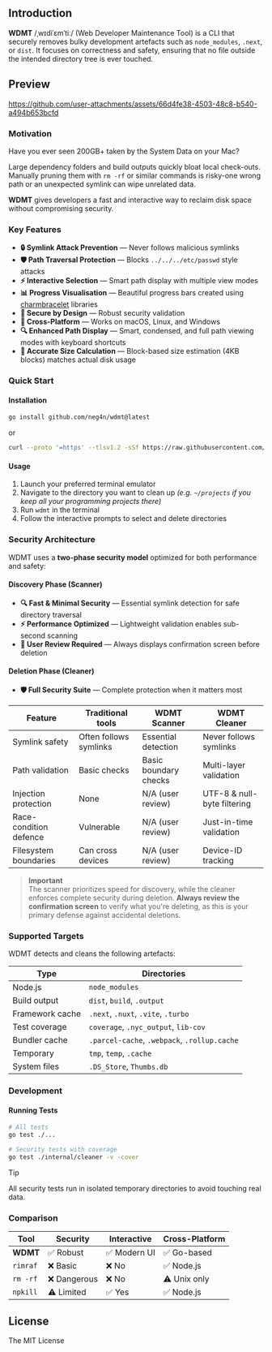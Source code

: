 ## Introduction

**WDMT** /ˌwɪdiˈɛmˈtiː/ (Web Developer Maintenance Tool) is a CLI that securely removes bulky development artefacts such as `node_modules`, `.next`, or `dist`. It focuses on correctness and safety, ensuring that no file outside the intended directory tree is ever touched.

## Preview



https://github.com/user-attachments/assets/66d4fe38-4503-48c8-b540-a494b653bcfd




### Motivation

Have you ever seen 200GB+ taken by the System Data on your Mac?

Large dependency folders and build outputs quickly bloat local check-outs.  Manually pruning them with `rm -rf` or similar commands is risky-one wrong path or an unexpected symlink can wipe unrelated data.

**WDMT** gives developers a fast and interactive way to reclaim disk space without compromising security.

### Key Features

- **🔒 Symlink Attack Prevention** — Never follows malicious symlinks  
- **🛡️ Path Traversal Protection** — Blocks `../../../etc/passwd` style attacks  
- **⚡ Interactive Selection** — Smart path display with multiple view modes  
- **📊 Progress Visualisation** — Beautiful progress bars created using [charmbracelet](charm.sh) libraries  
- **🎯 Secure by Design** — Robust security validation  
- **📱 Cross-Platform** — Works on macOS, Linux, and Windows  
- **🔍 Enhanced Path Display** — Smart, condensed, and full path viewing modes with keyboard shortcuts  
- **📏 Accurate Size Calculation** — Block-based size estimation (4KB blocks) matches actual disk usage

### Quick Start

#### Installation

```bash
go install github.com/neg4n/wdmt@latest
```

or

```bash
curl --proto '=https' --tlsv1.2 -sSf https://raw.githubusercontent.com/neg4n/wdmt/main/install.sh | sh
```

#### Usage

1. Launch your preferred terminal emulator
2. Navigate to the directory you want to clean up _(e.g. `~/projects` if you keep all your programming projects there)_
3. Run `wdmt` in the terminal
4. Follow the interactive prompts to select and delete directories

### Security Architecture

WDMT uses a **two-phase security model** optimized for both performance and safety:

#### **Discovery Phase (Scanner)**
- **🔍 Fast & Minimal Security** — Essential symlink detection for safe directory traversal
- **⚡ Performance Optimized** — Lightweight validation enables sub-second scanning
- **👀 User Review Required** — Always displays confirmation screen before deletion

#### **Deletion Phase (Cleaner)**
- **🛡️ Full Security Suite** — Complete protection when it matters most

| Feature | Traditional tools | WDMT Scanner | WDMT Cleaner |
|---------|------------------|--------------|--------------|
| Symlink safety | Often follows symlinks | Essential detection | Never follows symlinks |
| Path validation | Basic checks | Basic boundary checks | Multi-layer validation |
| Injection protection | None | N/A (user review) | UTF-8 & null-byte filtering |
| Race-condition defence | Vulnerable | N/A (user review) | Just-in-time validation |
| Filesystem boundaries | Can cross devices | N/A (user review) | Device-ID tracking |

> **Important**  
> The scanner prioritizes speed for discovery, while the cleaner enforces complete security during deletion. **Always review the confirmation screen** to verify what you're deleting, as this is your primary defense against accidental deletions.

### Supported Targets

WDMT detects and cleans the following artefacts:

| Type | Directories |
|------|-------------|
| Node.js | `node_modules` |
| Build output | `dist`, `build`, `.output` |
| Framework cache | `.next`, `.nuxt`, `.vite`, `.turbo` |
| Test coverage | `coverage`, `.nyc_output`, `lib-cov` |
| Bundler cache | `.parcel-cache`, `.webpack`, `.rollup.cache` |
| Temporary | `tmp`, `temp`, `.cache` |
| System files | `.DS_Store`, `Thumbs.db` |

### Development

#### Running Tests

```bash
# All tests
go test ./...

# Security tests with coverage
go test ./internal/cleaner -v -cover
```

> [!TIP]  
> All security tests run in isolated temporary directories to avoid touching real data.

### Comparison

| Tool | Security | Interactive | Cross-Platform |
|------|----------|-------------|----------------|
| **WDMT** | ✅ Robust | ✅ Modern UI | ✅ Go-based |
| `rimraf` | ❌ Basic | ❌ No | ✅ Node.js |
| `rm -rf` | ❌ Dangerous | ❌ No | ⚠️ Unix only |
| `npkill` | ⚠️ Limited | ✅ Yes | ✅ Node.js |

## License

The MIT License
